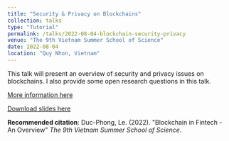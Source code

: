 ```yaml
---
title: "Security & Privacy on Blockchains"
collection: talks
type: "Tutorial"
permalink: /talks/2022-08-04-blockchain-security-privacy
venue: "The 9th Vietnam Summer School of Science"
date: 2022-08-04
location: "Quy Nhon, Vietnam"
---
```


This talk will present an overview of security and privacy issues on blockchains. I also provide some open research questions in this talk. 

[More information here](https://www.truonghekhoahoc.com/2022/)

[Download slides here](http://dple.github.io/files/security-dlt.pdf)

**Recommended citation**: Duc-Phong, Le. (2022). "Blockchain in Fintech - An Overview" <i>The 9th Vietnam Summer School of Science</i>. 